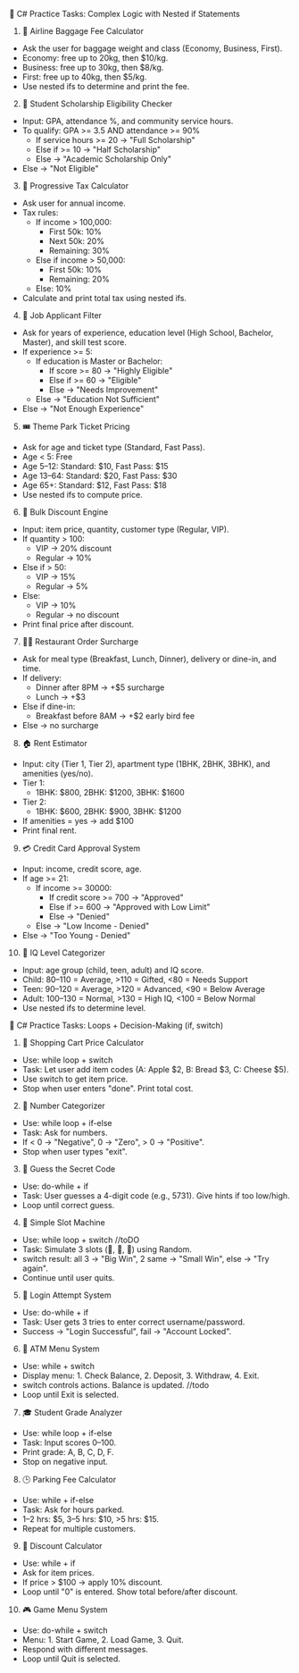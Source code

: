 📄 C# Practice Tasks: Complex Logic with Nested if Statements
1. 🛫 Airline Baggage Fee Calculator
- Ask the user for baggage weight and class (Economy, Business, First).
- Economy: free up to 20kg, then $10/kg.
- Business: free up to 30kg, then $8/kg.
- First: free up to 40kg, then $5/kg.
- Use nested ifs to determine and print the fee.
2. 🏫 Student Scholarship Eligibility Checker
- Input: GPA, attendance %, and community service hours.
- To qualify: GPA >= 3.5 AND attendance >= 90%
  - If service hours >= 20 → "Full Scholarship"
  - Else if >= 10 → "Half Scholarship"
  - Else → "Academic Scholarship Only"
- Else → "Not Eligible"
3. 🧾 Progressive Tax Calculator
- Ask user for annual income.
- Tax rules:
  - If income > 100,000:
    - First 50k: 10%
    - Next 50k: 20%
    - Remaining: 30%
  - Else if income > 50,000:
    - First 50k: 10%
    - Remaining: 20%
  - Else: 10%
- Calculate and print total tax using nested ifs.
4. 🏢 Job Applicant Filter
- Ask for years of experience, education level (High School, Bachelor, Master), and skill test score.
- If experience >= 5:
  - If education is Master or Bachelor:
    - If score >= 80 → "Highly Eligible"
    - Else if >= 60 → "Eligible"
    - Else → "Needs Improvement"
  - Else → "Education Not Sufficient"
- Else → "Not Enough Experience"
5. 🎟️ Theme Park Ticket Pricing
- Ask for age and ticket type (Standard, Fast Pass).
- Age < 5: Free
- Age 5–12: Standard: $10, Fast Pass: $15
- Age 13–64: Standard: $20, Fast Pass: $30
- Age 65+: Standard: $12, Fast Pass: $18
- Use nested ifs to compute price.
6. 🛒 Bulk Discount Engine
- Input: item price, quantity, customer type (Regular, VIP).
- If quantity > 100:
  - VIP → 20% discount
  - Regular → 10%
- Else if > 50:
  - VIP → 15%
  - Regular → 5%
- Else:
  - VIP → 10%
  - Regular → no discount
- Print final price after discount.
7. 🧑‍🍳 Restaurant Order Surcharge
- Ask for meal type (Breakfast, Lunch, Dinner), delivery or dine-in, and time.
- If delivery:
  - Dinner after 8PM → +$5 surcharge
  - Lunch → +$3
- Else if dine-in:
  - Breakfast before 8AM → +$2 early bird fee
- Else → no surcharge
8. 🏠 Rent Estimator
- Input: city (Tier 1, Tier 2), apartment type (1BHK, 2BHK, 3BHK), and amenities (yes/no).
- Tier 1:
  - 1BHK: $800, 2BHK: $1200, 3BHK: $1600
- Tier 2:
  - 1BHK: $600, 2BHK: $900, 3BHK: $1200
- If amenities = yes → add $100
- Print final rent.
9. 💳 Credit Card Approval System
- Input: income, credit score, age.
- If age >= 21:
  - If income >= 30000:
    - If credit score >= 700 → "Approved"
    - Else if >= 600 → "Approved with Low Limit"
    - Else → "Denied"
  - Else → "Low Income - Denied"
- Else → "Too Young - Denied"
10. 🧠 IQ Level Categorizer
- Input: age group (child, teen, adult) and IQ score.
- Child: 80–110 = Average, >110 = Gifted, <80 = Needs Support
- Teen: 90–120 = Average, >120 = Advanced, <90 = Below Average
- Adult: 100–130 = Normal, >130 = High IQ, <100 = Below Normal
- Use nested ifs to determine level.


📄 C# Practice Tasks: Loops + Decision-Making (if, switch)
1. 🧾 Shopping Cart Price Calculator
- Use: while loop + switch
- Task: Let user add item codes (A: Apple $2, B: Bread $3, C: Cheese $5).
- Use switch to get item price.
- Stop when user enters "done". Print total cost.
2. 🔢 Number Categorizer
- Use: while loop + if-else
- Task: Ask for numbers.
- If < 0 → "Negative", 0 → "Zero", > 0 → "Positive".
- Stop when user types "exit".
3. 🎯 Guess the Secret Code
- Use: do-while + if
- Task: User guesses a 4-digit code (e.g., 5731). Give hints if too low/high.
- Loop until correct guess.
4. 🎰 Simple Slot Machine
- Use: while loop + switch //toDO
- Task: Simulate 3 slots (🍒, 🍋, 🔔) using Random.
- switch result: all 3 → "Big Win", 2 same → "Small Win", else → "Try again".
- Continue until user quits.
5. 🔐 Login Attempt System
- Use: do-while + if
- Task: User gets 3 tries to enter correct username/password.
- Success → "Login Successful", fail → "Account Locked".
6. 🏧 ATM Menu System
- Use: while + switch
- Display menu: 1. Check Balance, 2. Deposit, 3. Withdraw, 4. Exit.
- switch controls actions. Balance is updated. //todo
- Loop until Exit is selected.
7. 🎓 Student Grade Analyzer
- Use: while loop + if-else
- Task: Input scores 0–100.
- Print grade: A, B, C, D, F.
- Stop on negative input.
8. 🕒 Parking Fee Calculator
- Use: while + if-else
- Task: Ask for hours parked.
- 1–2 hrs: $5, 3–5 hrs: $10, >5 hrs: $15.
- Repeat for multiple customers.
9. 🛒 Discount Calculator
- Use: while + if
- Ask for item prices.
- If price > $100 → apply 10% discount.
- Loop until "0" is entered. Show total before/after discount.
10. 🎮 Game Menu System
- Use: do-while + switch
- Menu: 1. Start Game, 2. Load Game, 3. Quit.
- Respond with different messages.
- Loop until Quit is selected.